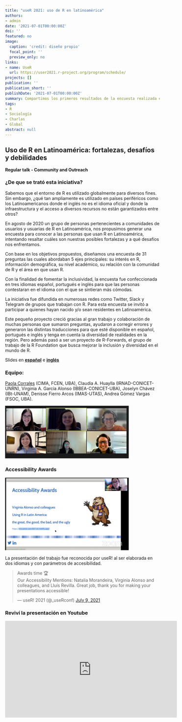 ```yaml
---
title: "useR 2021: uso de R en latinoamérica"
authors: 
- admin
date: '2021-07-01T00:00:00Z'
doi: ''
featured: no
image:
  caption: 'credit: diseño propio'
  focal_point: ''
  preview_only: no
links:
- name: UseR
  url: https://user2021.r-project.org/program/schedule/
projects: []
publication: ''
publication_short: ''
publishDate: '2021-07-01T00:00:00Z'
summary: Compartimos los primeros resultados de la encuesta realizada en 2020 sobre el uso de R en Latinoamérica
tags:
- R
- Sociología
- Charlas
- Global
abstract: null
---
```



## Uso de R en Latinoamérica: fortalezas, desafíos y debilidades

__Regular talk - Community and Outreach__

### **¿De que se trató esta iniciativa?**

Sabemos que el entorno de R es utilizado globalmente para diversos fines. Sin embargo, ¿qué tan ampliamente es utilizado en países periféricos como los Latinoamericanos donde el inglés no es el idioma oficial y donde la infraestructura y el  acceso a diversos recursos no están garantizados entre otros? 

En agosto de 2020 un grupo de personas pertenecientes a comunidades de usuarios y usuarias de R en Latinoamérica, nos propusimos generar una encuesta para conocer a las personas que usan R en Latinoamérica, intentando resaltar cuáles son nuestras posibles fortalezas y a qué desafíos nos enfrentamos. 

Con base en los objetivos propuestos, diseñamos una encuesta de 31 preguntas las cuales abordaban 5 ejes principales: su interés en R, información demográfica, su nivel académico, su relación con la comunidad de R y el área en que usan R. 

Con la finalidad de fomentar la inclusividad, la encuesta fue confeccionada en tres idiomas español, portugués e inglés para que las personas contestaran en el idioma con el que se sintieran más cómodas. 

La iniciativa fue difundida en numerosas redes como Twitter, Slack y Telegram de grupos que trabajan con R. Para esta encuesta se invitó a participar a quienes hayan nacido y/o sean residentes en Latinoamérica. 

Este pequeño proyecto creció gracias al gran trabajo y colaboración de muchas personas que sumaron preguntas, ayudaron a corregir errores y generaron las distintas traducciones para que esté disponible en español, portugués e inglés y tenga en cuenta la diversidad de realidades en la región. 
Pero además pasó a ser un proyecto de R-Forwards, el grupo de trabajo de la R Foundation que busca mejorar la inclusión y diversidad en el mundo de R.



Slides en [**español**](https://encuesta-user2021-es.netlify.app/#1) e  [**inglés**](https://encuesta-user2021-en.netlify.app/#1)


### **Equipo**:


[Paola Corrales](https://paocorrales.github.io/) (CIMA, FCEN, UBA), 
Claudia A. Huaylla (IRNAD-CONICET-UNRN),
Virginia A. García Alonso (IBBEA-CONICET-UBA),
Joselyn Chávez (IBt-UNAM),
Denisse Fierro Arcos (IMAS-UTAS),
Andrea Gómez Vargas (FSOC, UBA).



<img src="images/equipo.jpg" alt="" width="80%"/>

### **Accessibility Awards**


<img src="images/awards.png" alt="" width="80%"/>

La presentación del trabajo fue reconocida  por useR! al ser elaborada en dos idiomas y con parámetros de accesibilidad.


<blockquote class="twitter-tweet"><p lang="en" dir="ltr">Awards time 🏆<br>Our Accessibility Mentions: Natalia Morandeira, Virginia Alonso and colleagues, and Lluís Revilla. Great job, thank you for making your presentations accessible!</p>&mdash; useR! 2021 (@_useRconf) <a href="https://twitter.com/_useRconf/status/1413617667500556291?ref_src=twsrc%5Etfw">July 9, 2021</a></blockquote> <script async src="https://platform.twitter.com/widgets.js" charset="utf-8"></script> 


### Reviví la presentación en Youtube

<iframe width="560" height="315" src="https://www.youtube.com/embed/LyBLJlN6dqo" title="YouTube video player" frameborder="0" allow="accelerometer; autoplay; clipboard-write; encrypted-media; gyroscope; picture-in-picture" allowfullscreen></iframe>


